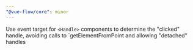 ```yaml
---
"@vue-flow/core": minor
---
```


Use event target for `<Handle>` components to determine the "clicked" handle, avoiding calls to `getElementFromPoint and allowing "detached" handles
